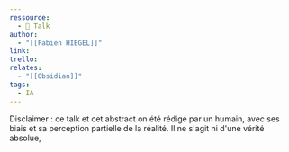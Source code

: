 ```yaml
---
ressource:
  - 🎥 Talk
author:
  - "[[Fabien HIEGEL]]"
link: 
trello: 
relates:
  - "[[Obsidian]]"
tags:
  - IA
---
```

Disclaimer : ce talk et cet abstract on été rédigé par un humain, avec ses biais et sa perception partielle de la réalité. Il ne s'agit ni d'une vérité absolue, 